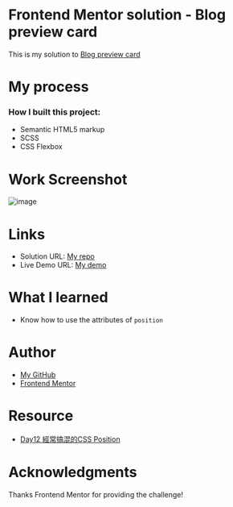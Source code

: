# Frontend Mentor solution - Blog preview card
This is my solution to [Blog preview card](https://www.frontendmentor.io/learning-paths/getting-started-on-frontend-mentor-XJhRWRREZd/steps/66862f95983369c533601707/challenge/start)

# My process
### How I built this project:
- Semantic HTML5 markup
- SCSS
- CSS Flexbox

# Work Screenshot
![image](https://github.com/Gulizuli/frontend-mentor-practice/assets/106880240/604ad8ff-9b03-4785-8dc5-a8afaea8d1c0)



# Links
- Solution URL: [My repo](https://github.com/Gulizuli/frontend-mentor-practice/tree/main/02-blog-preview-card-main)
- Live Demo URL: [My demo](https://gulizuli.github.io/frontend-mentor-practice/02-blog-preview-card-main)

# What I learned
- Know how to use the attributes of `position` 

# Author
- [My GitHub](https://github.com/Gulizuli)
- [Frontend Mentor](https://www.frontendmentor.io/profile/Gulizuli)

# Resource
- [Day12 經常搞混的CSS Position](https://ithelp.ithome.com.tw/m/articles/10262808)
# Acknowledgments
Thanks Frontend Mentor for providing the challenge!
